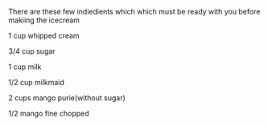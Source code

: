 There are these few indiedients which which must be ready with you before makiing the icecream


1 cup whipped cream

3/4 cup sugar

1 cup milk

1/2 cup milkmaid

2 cups mango purie(without sugar)

1/2 mango fine chopped